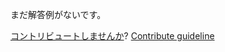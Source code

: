 
まだ解答例がないです。

[コントリビュートしませんか](https://github.com/BFEdev/BFE.dev-solutions/blob/main/problem/improve-a-function_ja.md)?  [Contribute guideline](https://github.com/BFEdev/BFE.dev-solutions#how-to-contribute)
